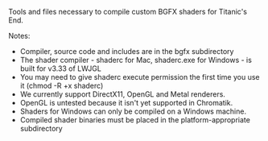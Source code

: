 Tools and files necessary to compile custom BGFX shaders for Titanic's End.

Notes:
- Compiler, source code and includes are in the bgfx subdirectory
- The shader compiler - shaderc for Mac, shaderc.exe for Windows - is built for v3.33 of LWJGL
- You may need to give shaderc execute permission the first time you use it (chmod -R +x shaderc)
- We currently support DirectX11, OpenGL and Metal renderers.
- OpenGL is untested because it isn't yet supported in Chromatik.
- Shaders for Windows can only be compiled on a Windows machine. 
- Compiled shader binaries must be placed in the platform-appropriate subdirectory
